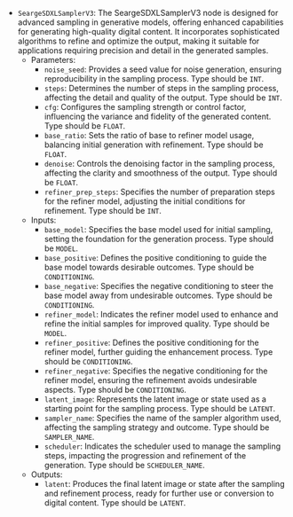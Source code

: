- `SeargeSDXLSamplerV3`: The SeargeSDXLSamplerV3 node is designed for advanced sampling in generative models, offering enhanced capabilities for generating high-quality digital content. It incorporates sophisticated algorithms to refine and optimize the output, making it suitable for applications requiring precision and detail in the generated samples.
    - Parameters:
        - `noise_seed`: Provides a seed value for noise generation, ensuring reproducibility in the sampling process. Type should be `INT`.
        - `steps`: Determines the number of steps in the sampling process, affecting the detail and quality of the output. Type should be `INT`.
        - `cfg`: Configures the sampling strength or control factor, influencing the variance and fidelity of the generated content. Type should be `FLOAT`.
        - `base_ratio`: Sets the ratio of base to refiner model usage, balancing initial generation with refinement. Type should be `FLOAT`.
        - `denoise`: Controls the denoising factor in the sampling process, affecting the clarity and smoothness of the output. Type should be `FLOAT`.
        - `refiner_prep_steps`: Specifies the number of preparation steps for the refiner model, adjusting the initial conditions for refinement. Type should be `INT`.
    - Inputs:
        - `base_model`: Specifies the base model used for initial sampling, setting the foundation for the generation process. Type should be `MODEL`.
        - `base_positive`: Defines the positive conditioning to guide the base model towards desirable outcomes. Type should be `CONDITIONING`.
        - `base_negative`: Specifies the negative conditioning to steer the base model away from undesirable outcomes. Type should be `CONDITIONING`.
        - `refiner_model`: Indicates the refiner model used to enhance and refine the initial samples for improved quality. Type should be `MODEL`.
        - `refiner_positive`: Defines the positive conditioning for the refiner model, further guiding the enhancement process. Type should be `CONDITIONING`.
        - `refiner_negative`: Specifies the negative conditioning for the refiner model, ensuring the refinement avoids undesirable aspects. Type should be `CONDITIONING`.
        - `latent_image`: Represents the latent image or state used as a starting point for the sampling process. Type should be `LATENT`.
        - `sampler_name`: Specifies the name of the sampler algorithm used, affecting the sampling strategy and outcome. Type should be `SAMPLER_NAME`.
        - `scheduler`: Indicates the scheduler used to manage the sampling steps, impacting the progression and refinement of the generation. Type should be `SCHEDULER_NAME`.
    - Outputs:
        - `latent`: Produces the final latent image or state after the sampling and refinement process, ready for further use or conversion to digital content. Type should be `LATENT`.
